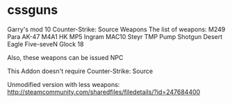 cssguns
=======

Garry's mod 10 Counter-Strike: Source Weapons 
The list of weapons: 
M249 Para 
AK-47 
M4A1 
HK MP5 
Ingram MAC10 
Steyr TMP 
Pump Shotgun 
Desert Eagle 
Five-seveN 
Glock 18 

Also, these weapons can be issued NPC 

This Addon doesn't require Counter-Strike: Source 

Unmodified version with less weapons: http://steamcommunity.com/sharedfiles/filedetails/?id=247684400
